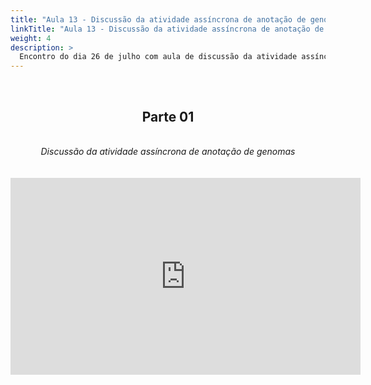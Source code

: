 ```yaml
---
title: "Aula 13 - Discussão da atividade assíncrona de anotação de genomas"
linkTitle: "Aula 13 - Discussão da atividade assíncrona de anotação de genomas"
weight: 4
description: >
  Encontro do dia 26 de julho com aula de discussão da atividade assíncrona de anotação de genomas
---
```


<br>
<div align="center">
<h2>Parte 01</h2>
<br>
<i>Discussão da atividade assíncrona de anotação de genomas</i>
<br><br><br>
<iframe width="560" height="315" src="https://www.youtube.com/embed/UhGAec40HU0" frameborder="0" allow="accelerometer; autoplay; clipboard-write; encrypted-media; gyroscope; picture-in-picture" allowfullscreen></iframe>
<br><br>

</div>